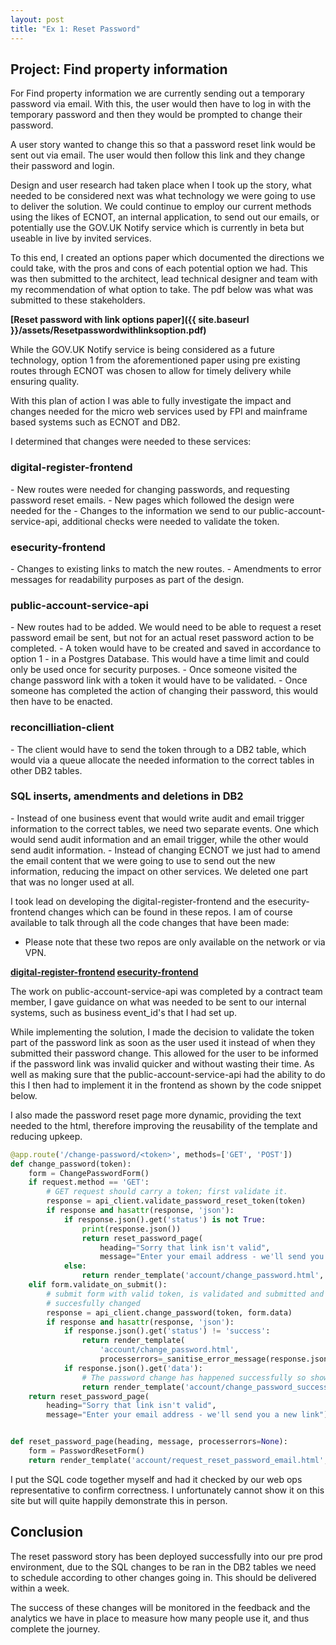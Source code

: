 ```yaml
---
layout: post
title: "Ex 1: Reset Password"
---
```


<h2>Project: Find property information</h2>

For Find property information we are currently sending out a temporary password via email.  With this, the user would then have to log in with the temporary password and then they would be prompted to change their password.

A user story wanted to change this so that a password reset link would be sent out via email.  The user would then follow this link and they change their password and login.

Design and user research had taken place when I took up the story, what needed to be considered next was what technology we were going to use to deliver the solution.  We could continue to employ our current methods using the likes of ECNOT, an internal application, to send out our emails, or potentially use the GOV.UK Notify service which is currently in beta but useable in live by invited services.

To this end, I created an options paper which documented the directions we could take, with the pros and cons of each potential option we had.  This was then submitted to the architect, lead technical designer and team with my recommendation of what option to take.  The pdf below was what was submitted to these stakeholders.

<b>[Reset password with link options paper]({{ site.baseurl }}/assets/Resetpasswordwithlinksoption.pdf)</b>

While the GOV.UK Notify service is being considered as a future technology, option 1 from the aforementioned paper using pre existing routes through ECNOT was chosen to allow for timely delivery while ensuring quality.

With this plan of action I was able to fully investigate the impact and changes needed for the micro web services used by FPI and mainframe based systems such as ECNOT and DB2.

I determined that changes were needed to these services:

<h3>digital-register-frontend</h3>
 - New routes were needed for changing passwords, and requesting password reset emails.  
 - New pages which followed the design were needed for the
 - Changes to the information we send to our public-account-service-api, additional checks were needed to validate the token.

<h3>esecurity-frontend</h3>
 - Changes to existing links to match the new routes.
 - Amendments to error messages for readability purposes as part of the design.

<h3>public-account-service-api</h3>
 - New routes had to be added.  We would need to be able to request a reset password email be sent, but not for an actual reset password action to be completed.
 - A token would have to be created and saved in accordance to option 1 - in a Postgres Database.  This would have a time limit and could only be used once for security purposes.
 - Once someone visited the change password link with a token it would have to be validated.
 - Once someone has completed the action of changing their password, this would then have to be enacted.

<h3>reconcilliation-client</h3>
 - The client would have to send the token through to a DB2 table, which would via a queue allocate the needed information to the correct tables in other DB2 tables.

<h3>SQL inserts, amendments and deletions in DB2</h3>
 - Instead of one business event that would write audit and email trigger information to the correct tables, we need two separate events.  One which would send audit information and an email trigger, while the other would send audit information.
 - Instead of changing ECNOT we just had to amend the email content that we were going to use to send out the new information, reducing the impact on other services.  We deleted one part that was no longer used at all.

I took lead on developing the digital-register-frontend and the esecurity-frontend changes which can be found in these repos.  I am of course available to talk through all the code changes that have been made:

* Please note that these two repos are only available on the network or via VPN.

<b>
    <a href="http://192.168.249.38/digital-register-view/digital-register-frontend">digital-register-frontend</a>
</b>

<b>
    <a href="http://192.168.249.38/digital-register-view/esecurity-frontend">esecurity-frontend</a>
</b>

The work on public-account-service-api was completed by a contract team member, I gave guidance on what was needed to be sent to our internal systems, such as business event_id's that I had set up.  

While implementing the solution, I made the decision to validate the token part of the password link as soon as the user used it instead of when they submitted their password change.  This allowed for the user to be informed if the password link was invalid quicker and without wasting their time.  As well as making sure that the public-account-service-api had the ability to do this I then had to implement it in the frontend as shown by the code snippet below.

I also made the password reset page more dynamic, providing the text needed to the html, therefore improving the reusability of the template and reducing upkeep.

```Python
@app.route('/change-password/<token>', methods=['GET', 'POST'])
def change_password(token):
    form = ChangePasswordForm()
    if request.method == 'GET':
        # GET request should carry a token; first validate it.
        response = api_client.validate_password_reset_token(token)
        if response and hasattr(response, 'json'):
            if response.json().get('status') is not True:
                print(response.json())
                return reset_password_page(
                    heading="Sorry that link isn't valid",
                    message="Enter your email address - we'll send you a new link")
            else:
                return render_template('account/change_password.html', form=form, token=token)
    elif form.validate_on_submit():
        # submit form with valid token, is validated and submitted and will say whether password
        # succesfully changed
        response = api_client.change_password(token, form.data)
        if response and hasattr(response, 'json'):
            if response.json().get('status') != 'success':
                return render_template(
                    'account/change_password.html',
                    processerrors=_sanitise_error_message(response.json(), 'reset your password'))
            if response.json().get('data'):
                # The password change has happened successfully so shown the succesful page
                return render_template('account/change_password_successful.html')
    return reset_password_page(
        heading="Sorry that link isn't valid",
        message="Enter your email address - we'll send you a new link")


def reset_password_page(heading, message, processerrors=None):
    form = PasswordResetForm()
    return render_template('account/request_reset_password_email.html', form=form, heading=heading, message=message, processerrors=processerrors)
```


I put the SQL code together myself and had it checked by our web ops representative to confirm  correctness.  I unfortunately cannot show it on this site but will quite happily demonstrate this in person.

<h2>Conclusion</h2>

The reset password story has been deployed successfully into our pre prod environment, due to the SQL changes to be ran in the DB2 tables we need to schedule according to other changes going in.  This should be delivered within a week.

The success of these changes will be monitored in the feedback and the analytics we have in place to measure how many people use it, and thus complete the journey.
